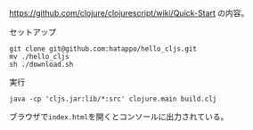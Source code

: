 
https://github.com/clojure/clojurescript/wiki/Quick-Start の内容。

セットアップ

    git clone git@github.com:hatappo/hello_cljs.git
    mv ./hello_cljs
    sh ./download.sh

実行

    java -cp 'cljs.jar:lib/*:src' clojure.main build.clj

ブラウザで`index.html`を開くとコンソールに出力されている。
